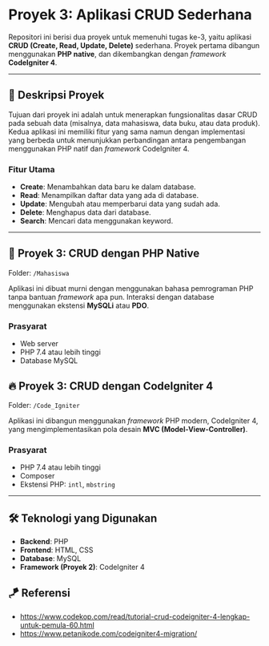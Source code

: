 # Proyek 3: Aplikasi CRUD Sederhana

Repositori ini berisi dua proyek untuk memenuhi tugas ke-3, yaitu aplikasi **CRUD (Create, Read, Update, Delete)** sederhana. Proyek pertama dibangun menggunakan **PHP native**, dan dikembangkan dengan *framework* **CodeIgniter 4**.

-----

## 📝 Deskripsi Proyek

Tujuan dari proyek ini adalah untuk menerapkan fungsionalitas dasar CRUD pada sebuah data (misalnya, data mahasiswa, data buku, atau data produk). Kedua aplikasi ini memiliki fitur yang sama namun dengan implementasi yang berbeda untuk menunjukkan perbandingan antara pengembangan menggunakan PHP natif dan *framework* CodeIgniter 4.

### Fitur Utama

  * **Create**: Menambahkan data baru ke dalam database.
  * **Read**: Menampilkan daftar data yang ada di database.
  * **Update**: Mengubah atau memperbarui data yang sudah ada.
  * **Delete**: Menghapus data dari database.
  * **Search**: Mencari data menggunakan keyword.

-----

## 🚀 Proyek 3: CRUD dengan PHP Native

Folder: `/Mahasiswa`

Aplikasi ini dibuat murni dengan menggunakan bahasa pemrograman PHP tanpa bantuan *framework* apa pun. Interaksi dengan database menggunakan ekstensi **MySQLi** atau **PDO**.

### Prasyarat

  * Web server
  * PHP 7.4 atau lebih tinggi
  * Database MySQL
    
## 🔥 Proyek 3: CRUD dengan CodeIgniter 4

Folder: `/Code_Igniter`

Aplikasi ini dibangun menggunakan *framework* PHP modern, CodeIgniter 4, yang mengimplementasikan pola desain **MVC (Model-View-Controller)**.

### Prasyarat

  * PHP 7.4 atau lebih tinggi
  * Composer
  * Ekstensi PHP: `intl`, `mbstring`

-----

## 🛠️ Teknologi yang Digunakan

  * **Backend**: PHP
  * **Frontend**: HTML, CSS 
  * **Database**: MySQL 
  * **Framework (Proyek 2)**: CodeIgniter 4

## 🪁 Referensi
  * https://www.codekop.com/read/tutorial-crud-codeigniter-4-lengkap-untuk-pemula-60.html
  * https://www.petanikode.com/codeigniter4-migration/
